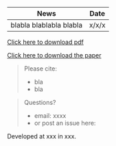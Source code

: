 | News        | Date           |
| ------------- |:-------------:|
| blabla blablabla blabla      | x/x/x |


[Click here to download pdf](https://github.com/xaviergp/website2/blob/master/Test_pdf.pdf)

[Click here to download the paper](https://github.com/xaviergp/website2/edit/master/README.md)



> Please cite:
> - bla
> - bla



> Questions?
> - email: xxxx
> - or post an issue here:

Developed at xxx in xxx.

